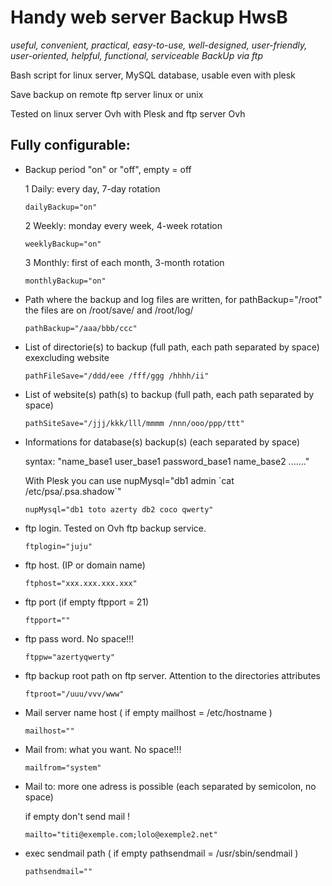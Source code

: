 Handy web server Backup  HwsB
===========

_useful, convenient, practical, easy-to-use, well-designed, user-friendly, user-oriented, helpful, functional, serviceable BackUp via ftp_


Bash script for linux server, MySQL database, usable even with plesk

Save backup on remote ftp server linux or unix

Tested on linux server Ovh with Plesk and ftp server Ovh

Fully configurable:
------------------

* Backup period "on" or "off", empty = off

  1 Daily: every day, 7-day rotation

    `dailyBackup="on"`

  2 Weekly: monday every week, 4-week rotation

    `weeklyBackup="on"`

  3 Monthly: first of each month, 3-month rotation

    `monthlyBackup="on"`

* Path where the backup and log files are written, for pathBackup="/root" the files are on /root/save/ and /root/log/

  `pathBackup="/aaa/bbb/ccc"`

* List of directorie(s) to backup (full path, each path separated by space) exexcluding website

  `pathFileSave="/ddd/eee /fff/ggg /hhhh/ii"`

* List of website(s) path(s) to backup (full path, each path separated by space)

  `pathSiteSave="/jjj/kkk/lll/mmmm /nnn/ooo/ppp/ttt"`

* Informations for database(s) backup(s) (each separated by space)

  syntax: "name_base1 user_base1 password_base1 name_base2 ......."

  With Plesk you can use nupMysql="db1 admin \`cat /etc/psa/.psa.shadow\`"

  `nupMysql="db1 toto azerty db2 coco qwerty"`

* ftp login. Tested on Ovh ftp backup service.

  `ftplogin="juju"`

* ftp host. (IP or domain name)

  `ftphost="xxx.xxx.xxx.xxx"`

* ftp port (if empty ftpport = 21)

  `ftpport=""`

* ftp pass word. No space!!!

  `ftppw="azertyqwerty"`

* ftp backup root path on ftp server. Attention to the directories attributes

  `ftproot="/uuu/vvv/www"`

* Mail server name host ( if empty mailhost = /etc/hostname )

  `mailhost=""`

* Mail from: what you want. No space!!!

  `mailfrom="system"`

* Mail to: more one adress is possible (each separated by semicolon, no space)

  if empty don't send mail !

  `mailto="titi@exemple.com;lolo@exemple2.net"`

* exec sendmail path ( if empty pathsendmail = /usr/sbin/sendmail )

  `pathsendmail=""`
